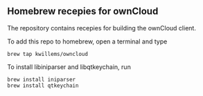 Homebrew recepies for ownCloud
------------------------------

The repository contains recepies for building the ownCloud
client.

To add this repo to homebrew, open a terminal and type

    brew tap kwillems/owncloud

To install libiniparser and libqtkeychain, run

    brew install iniparser
    brew install qtkeychain